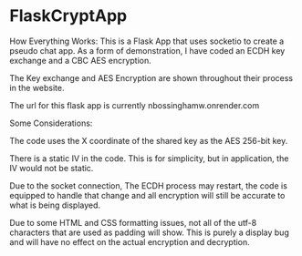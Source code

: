 # FlaskCryptApp
 
How Everything Works:
  This is a Flask App that uses socketio to create a pseudo chat app. As a form of demonstration, 
  I have coded an ECDH key exchange and a CBC AES encryption.
  
  The Key exchange and AES Encryption are shown throughout their process in the website.
  
  The url for this flask app is currently nbossinghamw.onrender.com
  
  Some Considerations:
   
   The code uses the X coordinate of the shared key as the AES 256-bit key.
   
   There is a static IV in the code. This is for simplicity, but in application, the IV would not be static.
    
   Due to the socket connection, The ECDH process may restart, the code is equipped to handle that change
   and all encryption will still be accurate to what is being displayed.
    
   Due to some HTML and CSS formatting issues, not all of the utf-8 characters that are used as padding
   will show. 
   This is purely a display bug and will have no effect on the actual encryption and decryption.
